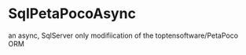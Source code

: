 SqlPetaPocoAsync
================

an async, SqlServer only modifiication of the toptensoftware/PetaPoco ORM
